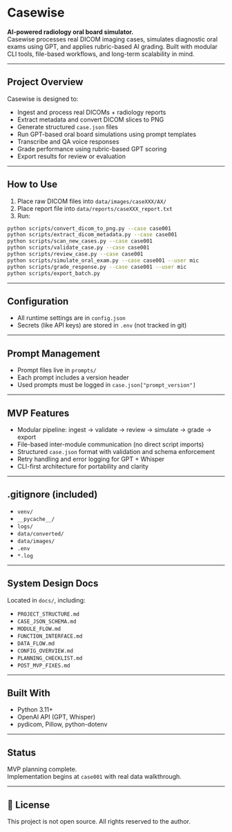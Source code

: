 # Casewise

**AI-powered radiology oral board simulator.**  
Casewise processes real DICOM imaging cases, simulates diagnostic oral exams using GPT, and applies rubric-based AI grading. Built with modular CLI tools, file-based workflows, and long-term scalability in mind.

---

## Project Overview

Casewise is designed to:
- Ingest and process real DICOMs + radiology reports
- Extract metadata and convert DICOM slices to PNG
- Generate structured `case.json` files
- Run GPT-based oral board simulations using prompt templates
- Transcribe and QA voice responses
- Grade performance using rubric-based GPT scoring
- Export results for review or evaluation

---

## How to Use

1. Place raw DICOM files into `data/images/caseXXX/AX/`
2. Place report file into `data/reports/caseXXX_report.txt`
3. Run:

```bash
python scripts/convert_dicom_to_png.py --case case001
python scripts/extract_dicom_metadata.py --case case001
python scripts/scan_new_cases.py --case case001
python scripts/validate_case.py --case case001
python scripts/review_case.py --case case001
python scripts/simulate_oral_exam.py --case case001 --user mic
python scripts/grade_response.py --case case001 --user mic
python scripts/export_batch.py
```

---

## Configuration

- All runtime settings are in `config.json`
- Secrets (like API keys) are stored in `.env` (not tracked in git)

---

## Prompt Management

- Prompt files live in `prompts/`
- Each prompt includes a version header
- Used prompts must be logged in `case.json["prompt_version"]`

---

## MVP Features

- Modular pipeline: ingest → validate → review → simulate → grade → export
- File-based inter-module communication (no direct script imports)
- Structured `case.json` format with validation and schema enforcement
- Retry handling and error logging for GPT + Whisper
- CLI-first architecture for portability and clarity

---

## .gitignore (included)

- `venv/`
- `__pycache__/`
- `logs/`
- `data/converted/`
- `data/images/`
- `.env`
- `*.log`

---

## System Design Docs

Located in `docs/`, including:
- `PROJECT_STRUCTURE.md`
- `CASE_JSON_SCHEMA.md`
- `MODULE_FLOW.md`
- `FUNCTION_INTERFACE.md`
- `DATA_FLOW.md`
- `CONFIG_OVERVIEW.md`
- `PLANNING_CHECKLIST.md`
- `POST_MVP_FIXES.md`

---

## Built With

- Python 3.11+
- OpenAI API (GPT, Whisper)
- pydicom, Pillow, python-dotenv

---

## Status

MVP planning complete.  
Implementation begins at `case001` with real data walkthrough.

---

## 📄 License

This project is not open source. All rights reserved to the author.
